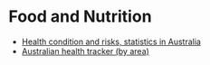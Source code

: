 # Food and Nutrition

- [Health condition and risks, statistics in Australia](https://www.abs.gov.au/statistics/health/health-conditions-and-risks#:~:text=56%25%20of%20Australians%20aged%2015,in%20fair%20or%20poor%20health)
- [Australian health tracker (by area)](https://www.atlasesaustralia.com.au/ahpc/aust-health-tracker-area.html)
